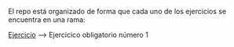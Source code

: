 El repo está organizado de forma que cada uno de los ejercicios se encuentra en una rama:

[Ejercicio](https://github.com/jumufu84/Master_Modulo1_Layout/tree/ejercicio1) --> Ejercicico obligatorio número 1
